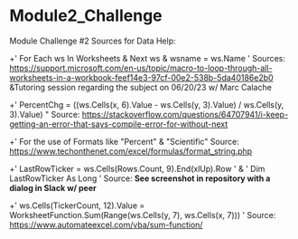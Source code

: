 # Module2_Challenge
Module Challenge #2
Sources for Data Help:

+' For Each ws In Worksheets & Next ws & wsname = ws.Name  '
Sources: https://support.microsoft.com/en-us/topic/macro-to-loop-through-all-worksheets-in-a-workbook-feef14e3-97cf-00e2-538b-5da40186e2b0
&Tutoring session regarding the subject on 06/20/23 w/ Marc Calache

+'  PercentChg = ((ws.Cells(x, 6).Value - ws.Cells(y, 3).Value) / ws.Cells(y, 3).Value) "
Source: https://stackoverflow.com/questions/64707941/i-keep-getting-an-error-that-says-compile-error-for-without-next

+' For the use of Formats like "Percent" & "Scientific"
Source: https://www.techonthenet.com/excel/formulas/format_string.php

+' LastRowTicker = ws.Cells(Rows.Count, 9).End(xlUp).Row ' &  ' Dim LastRowTicker As Long '
Source: **See screenshot in repository with a dialog in Slack w/ peer**

+'  ws.Cells(TickerCount, 12).Value = WorksheetFunction.Sum(Range(ws.Cells(y, 7), ws.Cells(x, 7))) '
Source: https://www.automateexcel.com/vba/sum-function/
